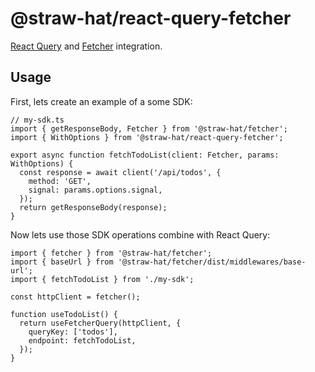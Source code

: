 # @straw-hat/react-query-fetcher

[React Query](https://react-query.tanstack.com/) and [Fetcher](https://github.com/straw-hat-team/fetcher)
integration.

## Usage

First, lets create an example of a some SDK:

```tsx
// my-sdk.ts
import { getResponseBody, Fetcher } from '@straw-hat/fetcher';
import { WithOptions } from '@straw-hat/react-query-fetcher';

export async function fetchTodoList(client: Fetcher, params: WithOptions) {
  const response = await client('/api/todos', {
    method: 'GET',
    signal: params.options.signal,
  });
  return getResponseBody(response);
}
```

Now lets use those SDK operations combine with React Query:

```tsx
import { fetcher } from '@straw-hat/fetcher';
import { baseUrl } from '@straw-hat/fetcher/dist/middlewares/base-url';
import { fetchTodoList } from './my-sdk';

const httpClient = fetcher();

function useTodoList() {
  return useFetcherQuery(httpClient, {
    queryKey: ['todos'],
    endpoint: fetchTodoList,
  });
}
```
